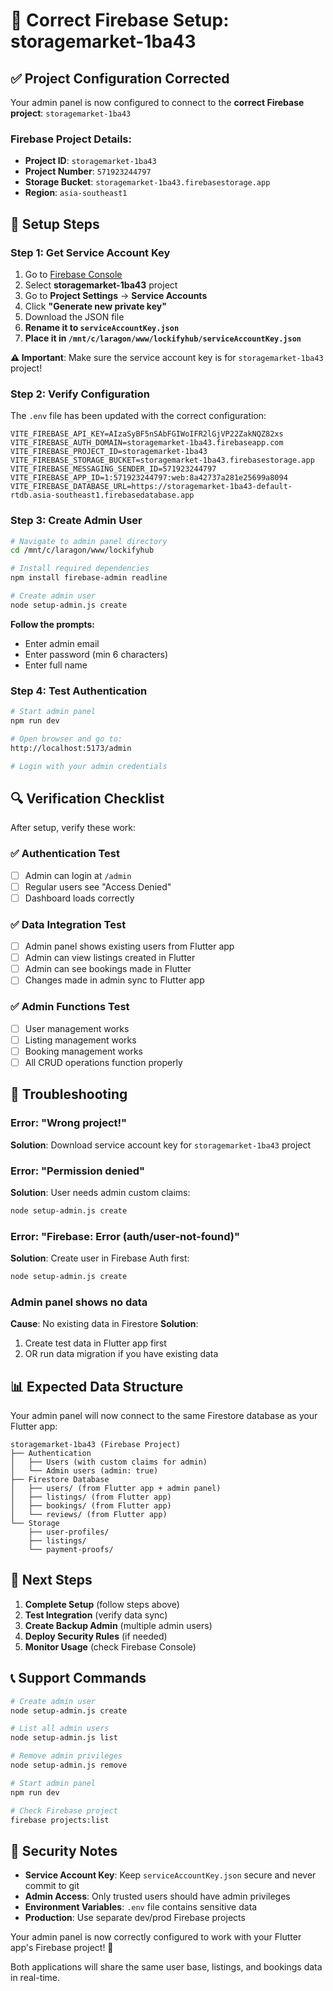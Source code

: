 # 🔧 Correct Firebase Setup: storagemarket-1ba43

## ✅ Project Configuration Corrected

Your admin panel is now configured to connect to the **correct Firebase project**: `storagemarket-1ba43`

### **Firebase Project Details:**
- **Project ID**: `storagemarket-1ba43`
- **Project Number**: `571923244797`
- **Storage Bucket**: `storagemarket-1ba43.firebasestorage.app`
- **Region**: `asia-southeast1`

## 🚀 Setup Steps

### Step 1: Get Service Account Key

1. Go to [Firebase Console](https://console.firebase.google.com)
2. Select **storagemarket-1ba43** project
3. Go to **Project Settings** → **Service Accounts**
4. Click **"Generate new private key"**
5. Download the JSON file
6. **Rename it to `serviceAccountKey.json`**
7. **Place it in `/mnt/c/laragon/www/lockifyhub/serviceAccountKey.json`**

**⚠️ Important**: Make sure the service account key is for `storagemarket-1ba43` project!

### Step 2: Verify Configuration

The `.env` file has been updated with the correct configuration:

```env
VITE_FIREBASE_API_KEY=AIzaSyBF5nSAbFGIWoIFR2lGjVP22ZakNQZ82xs
VITE_FIREBASE_AUTH_DOMAIN=storagemarket-1ba43.firebaseapp.com
VITE_FIREBASE_PROJECT_ID=storagemarket-1ba43
VITE_FIREBASE_STORAGE_BUCKET=storagemarket-1ba43.firebasestorage.app
VITE_FIREBASE_MESSAGING_SENDER_ID=571923244797
VITE_FIREBASE_APP_ID=1:571923244797:web:8a42737a281e25699a8094
VITE_FIREBASE_DATABASE_URL=https://storagemarket-1ba43-default-rtdb.asia-southeast1.firebasedatabase.app
```

### Step 3: Create Admin User

```bash
# Navigate to admin panel directory
cd /mnt/c/laragon/www/lockifyhub

# Install required dependencies
npm install firebase-admin readline

# Create admin user
node setup-admin.js create
```

**Follow the prompts:**
- Enter admin email
- Enter password (min 6 characters)  
- Enter full name

### Step 4: Test Authentication

```bash
# Start admin panel
npm run dev

# Open browser and go to:
http://localhost:5173/admin

# Login with your admin credentials
```

## 🔍 Verification Checklist

After setup, verify these work:

### ✅ Authentication Test
- [ ] Admin can login at `/admin`
- [ ] Regular users see "Access Denied"
- [ ] Dashboard loads correctly

### ✅ Data Integration Test  
- [ ] Admin panel shows existing users from Flutter app
- [ ] Admin can view listings created in Flutter
- [ ] Admin can see bookings made in Flutter
- [ ] Changes made in admin sync to Flutter app

### ✅ Admin Functions Test
- [ ] User management works
- [ ] Listing management works  
- [ ] Booking management works
- [ ] All CRUD operations function properly

## 🚨 Troubleshooting

### Error: "Wrong project!"
**Solution**: Download service account key for `storagemarket-1ba43` project

### Error: "Permission denied"
**Solution**: User needs admin custom claims:
```bash
node setup-admin.js create
```

### Error: "Firebase: Error (auth/user-not-found)"
**Solution**: Create user in Firebase Auth first:
```bash
node setup-admin.js create
```

### Admin panel shows no data
**Cause**: No existing data in Firestore
**Solution**: 
1. Create test data in Flutter app first
2. OR run data migration if you have existing data

## 📊 Expected Data Structure

Your admin panel will now connect to the same Firestore database as your Flutter app:

```
storagemarket-1ba43 (Firebase Project)
├── Authentication
│   ├── Users (with custom claims for admin)
│   └── Admin users (admin: true)
├── Firestore Database
│   ├── users/ (from Flutter app + admin panel)
│   ├── listings/ (from Flutter app)  
│   ├── bookings/ (from Flutter app)
│   └── reviews/ (from Flutter app)
└── Storage
    ├── user-profiles/
    ├── listings/
    └── payment-proofs/
```

## 🎯 Next Steps

1. **Complete Setup** (follow steps above)
2. **Test Integration** (verify data sync)
3. **Create Backup Admin** (multiple admin users)
4. **Deploy Security Rules** (if needed)
5. **Monitor Usage** (check Firebase Console)

## 📞 Support Commands

```bash
# Create admin user
node setup-admin.js create

# List all admin users
node setup-admin.js list

# Remove admin privileges  
node setup-admin.js remove

# Start admin panel
npm run dev

# Check Firebase project
firebase projects:list
```

## 🔐 Security Notes

- **Service Account Key**: Keep `serviceAccountKey.json` secure and never commit to git
- **Admin Access**: Only trusted users should have admin privileges
- **Environment Variables**: `.env` file contains sensitive data
- **Production**: Use separate dev/prod Firebase projects

Your admin panel is now correctly configured to work with your Flutter app's Firebase project! 🎉

Both applications will share the same user base, listings, and bookings data in real-time.